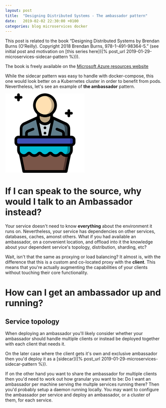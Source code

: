 ```yaml
---
layout: post
title:  "Designing Distributed Systems - The ambassador pattern"
date:   2019-02-02 22:30:00 +0100
categories: blog microservices docker
---
```


This post is related to the book  “Designing Distributed Systems by Brendan Burns (O’Reilly). Copyright 2018 Brendan Burns, 978-1-491-98364-5.” (see initial post and motivation on [this series here]({% post_url 2019-01-29-microservices-sidecar-pattern %})).

The book is freely available on the [Microsoft Azure resources website](https://azure.microsoft.com/en-us/resources/designing-distributed-systems/)

While the sidecar pattern was easy to handle with docker-compose, this one would look better on a Kubernetes cluster in order to benefit from pods. Nevertheless, let's see an example of **the ambassador** pattern.


![Ambassador](/assets/img/ambassador.png)


# If I can speak to the source, why would I talk to an Ambassador instead?

Your service doesn't need to know **everything** about the environment it runs on. Nevertheless, your service has dependencies on other services, databases, caches, amonst others. What if you had available an ambassador, on a convenient location, and offload into it the knowledge about your dependent service's topology, distribution, sharding, etc?

Wait, isn't that the same as proxying or load balancing? It almost is, with the difference that this is a custom and co-located proxy with the **client**. This means that you're actually augmenting the capabilities of your clients without touching their core functionality.

# How can I get an ambassador up and running?

## Service topology

When deploying an ambassador you'll likely consider whether your ambassador should handle multiple clients or instead be deployed together with each client that needs it.

On the later case where the client gets it's own and exclusive ambassador then you'd deploy it as a [sidecar]({% post_url 2019-01-29-microservices-sidecar-pattern %}).

If on the other hand you want to share the ambassador for multiple clients then you'd need to work out how granular you want to be: Do I want an ambassador per machine serving the multple services running there? Then you'd probably setup a daemon running locally. You may want to configure the ambassador per service and deploy an ambassador, or a cluster of them, for each service.

